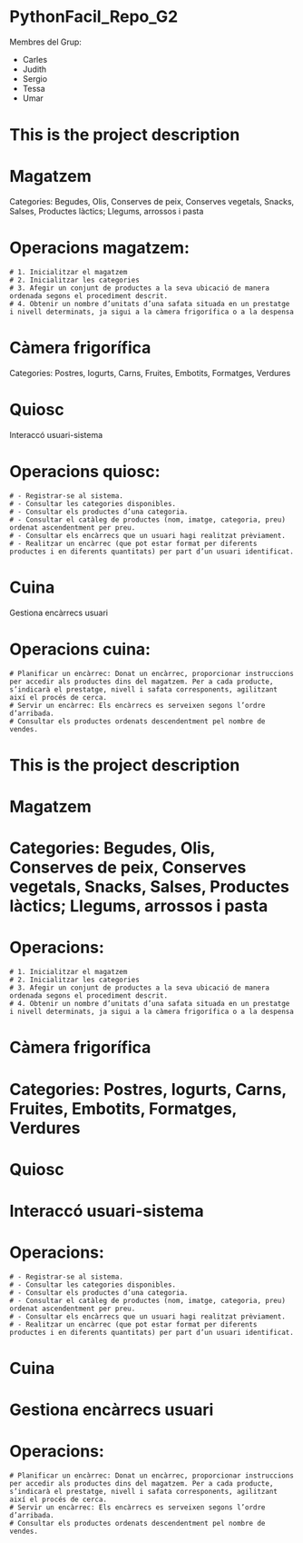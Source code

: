 # PythonFacil_Repo_G2

Membres del Grup:
- Carles 
- Judith
- Sergio
- Tessa
- Umar

# This is the project description
# Magatzem
  Categories: Begudes, Olis, Conserves de peix, Conserves vegetals, Snacks, Salses, Productes làctics; Llegums, arrossos i pasta
  # Operacions magatzem: 
    # 1. Inicialitzar el magatzem
    # 2. Inicialitzar les categories
    # 3. Afegir un conjunt de productes a la seva ubicació de manera ordenada segons el procediment descrit.
    # 4. Obtenir un nombre d’unitats d’una safata situada en un prestatge i nivell determinats, ja sigui a la càmera frigorífica o a la despensa
# Càmera frigorífica
  Categories: Postres, Iogurts, Carns, Fruites, Embotits, Formatges, Verdures

# Quiosc
 Interaccó usuari-sistema
 # Operacions quiosc:
    # - Registrar-se al sistema.
    # - Consultar les categories disponibles.
    # - Consultar els productes d’una categoria.
    # - Consultar el catàleg de productes (nom, imatge, categoria, preu) ordenat ascendentment per preu.
    # - Consultar els encàrrecs que un usuari hagi realitzat prèviament.
    # - Realitzar un encàrrec (que pot estar format per diferents productes i en diferents quantitats) per part d’un usuari identificat.

# Cuina
  Gestiona encàrrecs usuari
  # Operacions cuina:
    # Planificar un encàrrec: Donat un encàrrec, proporcionar instruccions per accedir als productes dins del magatzem. Per a cada producte, s’indicarà el prestatge, nivell i safata corresponents, agilitzant així el procés de cerca.
    # Servir un encàrrec: Els encàrrecs es serveixen segons l’ordre d’arribada.
    # Consultar els productes ordenats descendentment pel nombre de vendes.


# This is the project description
# Magatzem
  # Categories: Begudes, Olis, Conserves de peix, Conserves vegetals, Snacks, Salses, Productes làctics; Llegums, arrossos i pasta
  # Operacions: 
    # 1. Inicialitzar el magatzem
    # 2. Inicialitzar les categories
    # 3. Afegir un conjunt de productes a la seva ubicació de manera ordenada segons el procediment descrit.
    # 4. Obtenir un nombre d’unitats d’una safata situada en un prestatge i nivell determinats, ja sigui a la càmera frigorífica o a la despensa
# Càmera frigorífica
  # Categories: Postres, Iogurts, Carns, Fruites, Embotits, Formatges, Verdures

# Quiosc
 # Interaccó usuari-sistema
 # Operacions:
    # - Registrar-se al sistema.
    # - Consultar les categories disponibles.
    # - Consultar els productes d’una categoria.
    # - Consultar el catàleg de productes (nom, imatge, categoria, preu) ordenat ascendentment per preu.
    # - Consultar els encàrrecs que un usuari hagi realitzat prèviament.
    # - Realitzar un encàrrec (que pot estar format per diferents productes i en diferents quantitats) per part d’un usuari identificat.

# Cuina
  # Gestiona encàrrecs usuari
  # Operacions:
    # Planificar un encàrrec: Donat un encàrrec, proporcionar instruccions per accedir als productes dins del magatzem. Per a cada producte, s’indicarà el prestatge, nivell i safata corresponents, agilitzant així el procés de cerca.
    # Servir un encàrrec: Els encàrrecs es serveixen segons l’ordre d’arribada.
    # Consultar els productes ordenats descendentment pel nombre de vendes.

